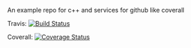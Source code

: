 An example repo for c++ and services for github like coverall

Travis: [![Build Status](https://travis-ci.org/Miguellissimo/CppGithubTest.svg?branch=master)](https://travis-ci.org/Miguellissimo/CppGithubTest)

Coverall: [![Coverage Status](https://coveralls.io/repos/Miguellissimo/CppGithubTest/badge.svg?branch=master&service=github)](https://coveralls.io/github/Miguellissimo/CppGithubTest?branch=master)